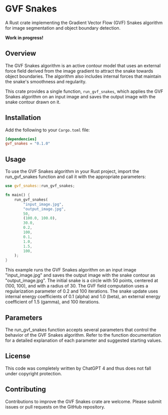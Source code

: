 # GVF Snakes

A Rust crate implementing the Gradient Vector Flow (GVF) Snakes algorithm for image segmentation and object boundary detection.

**Work in progress!**

## Overview

The GVF Snakes algorithm is an active contour model that uses an external force field derived from the image gradient to attract the snake towards object boundaries. The algorithm also includes internal forces that maintain the snake's smoothness and regularity.

This crate provides a single function, `run_gvf_snakes`, which applies the GVF Snakes algorithm on an input image and saves the output image with the snake contour drawn on it.

## Installation

Add the following to your `Cargo.toml` file:

```toml
[dependencies]
gvf_snakes = "0.1.0"
```

## Usage

To use the GVF Snakes algorithm in your Rust project, import the run_gvf_snakes function and call it with the appropriate parameters:

```rust
use gvf_snakes::run_gvf_snakes;

fn main() {
    run_gvf_snakes(
        "input_image.jpg",
        "output_image.jpg",
        50,
        (100.0, 100.0),
        30.0,
        0.2,
        100,
        0.1,
        1.0,
        1.5,
        100,
    );
}
```

This example runs the GVF Snakes algorithm on an input image "input_image.jpg" and saves the output image with the snake contour as "output_image.jpg". The initial snake is a circle with 50 points, centered at (100, 100), and with a radius of 30. The GVF field computation uses a regularization parameter of 0.2 and 100 iterations. The snake update uses internal energy coefficients of 0.1 (alpha) and 1.0 (beta), an external energy coefficient of 1.5 (gamma), and 100 iterations.

## Parameters

The run_gvf_snakes function accepts several parameters that control the behavior of the GVF Snakes algorithm. Refer to the function documentation for a detailed explanation of each parameter and suggested starting values.

## License

This code was completely written by ChatGPT 4 and thus does not fall under copyright protection.

## Contributing

Contributions to improve the GVF Snakes crate are welcome. Please submit issues or pull requests on the GitHub repository.
